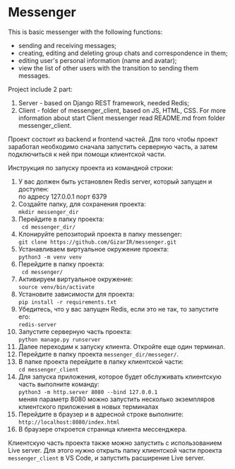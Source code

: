 # Messenger
This is basic messenger with the following functions:

- sending and receiving messages;
- creating, editing and deleting group chats and correspondence in them;
- editing user's personal information (name and avatar);
- view the list of other users with the transition to sending them messages.

Project include 2 part:
1. Server - based on Django REST framework, needed Redis;
2. Client - folder of messenger_client, based on JS, HTML, CSS. 
   For more information about start Client messenger read README.md from folder messenger_client.

Проект состоит из backend и frontend частей. 
Для того чтобы проект заработал необходимо сначала запустить серверную часть, 
а затем подключиться к ней при помощи клиентской части.

Инструкция по запуску проекта из командной строки:
1. У вас должен быть установлен Redis server, который запущен и доступен: <br> по адресу 127.0.0.1 порт 6379
2. Создайте папку, для сохранения проекта: <br> ```mkdir messenger_dir```
3. Перейдите в папку проекта: <br> ``` cd messenger_dir/```
4. Клонируйте репозиторий проекта в папку messenger: <br> ```git clone https://github.com/GizarIR/messenger.git```
5. Устанавливаем виртуальное окружение проекта: <br> ```python3 -m venv venv```
6. Перейдите в папку проекта: <br> ``` cd messenger/```
7. Активируем виртуальное окружение: <br> ``` source venv/bin/activate ```
5. Установите зависимости для проекта: <br> ```pip install -r requirements.txt```
6. Убедитесь, что у вас запущен Redis, если это не так, то запустите его: <br> ```redis-server```
7. Запустите серверную часть проекта: <br> ```python manage.py runserver```
8. Далее переходим к запуску клиента. Откройте еще один терминал.
9. Перейдите в папку проекта ```messenger_dir/messeger/```. 
10. В папке проекта перейдите в папку клиентской части: <br> ```cd messenger_client```
11. Для запуска приложения, которое будет обслуживать клиентскую часть выполните команду: <br> ```python3 -m http.server 8080 --bind 127.0.0.1``` <br> меняя параметр 8080 можно запустить несколько экземпляров клиентского приложения в новых терминалах
12. Перейдите в браузер и в адресной строке выполните: <br> ```http://localhost:8080/index.html``` 
13. В браузере откроется страница клиента мессенджера.

Клиентскую часть проекта также можно запустить с использованием Live server. 
Для этого нужно открыть папку клиентской части проекта ```messenger_client``` в VS Code, и запустить расширение Live server.   


